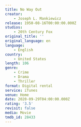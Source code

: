 ```yaml
---
title: No Way Out
creator:
    - Joseph L. Mankiewicz
release: 1950-08-16T00:00:00.000Z
studios:
    - 20th Century Fox
original_title: ''
original_language: en
language:
    - English
country:
    - United States
length: 106
genre:
    - Crime
    - Drama
    - Thriller
format: Digital rental
service: iTunes
venue: Home
date: 2020-09-29T04:00:00.000Z
rating: '3.5'
revisit: false
media: Movie
tmdb_id: 28433
---
```



